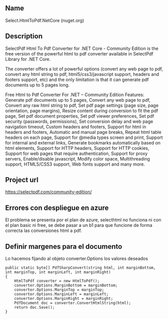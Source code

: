 ## Name
Select.HtmlToPdf.NetCore (nuget.org)

## Description
SelectPdf Html To Pdf Converter for .NET Core - Community Edition is the free version of the powerful html to pdf converter available in SelectPdf Library for .NET Core.

The converter offers a lot of powerful options (convert any web page to pdf, convert any html string to pdf, html5/css3/javascript support, headers and footers support, etc) and the only limitation is that it can generate pdf documents up to 5 pages long.

Free Html to Pdf Converter For .NET – Community Edition Features: Generate pdf documents up to 5 pages, Convert any web page to pdf, Convert any raw html string to pdf, Set pdf page settings (page size, page orientation, page margins), Resize content during conversion to fit the pdf page, Set pdf document properties, Set pdf viewer preferences, Set pdf security (passwords, permissions), Set conversion delay and web page navigation timeout, Custom headers and footers, Support for html in headers and footers, Automatic and manual page breaks, Repeat html table headers on each page, Support for @media types screen and print, Support for internal and external links, Generate bookmarks automatically based on html elements, Support for HTTP headers, Support for HTTP cookies, Support for web pages that require authentication, Support for proxy servers, Enable/disable javascript, Modify color space, Multithreading support, HTML5/CSS3 support, Web fonts support and many more.

## Project url
https://selectpdf.com/community-edition/

## Errores con despliegue en azure
El problema se presenta por el plan de azure, selecthtml no funciona ni con el plan basic ni free, se debe pasar a un b1 para que funcione de forma correcta las conversiones html a pdf.

## Definir margenes para el documento
Lo hacemos fijando al objeto converter.Options los valores deseados

```
public static byte[] PdfSharpConvert(string html, int marginBottom, int marginTop, int marginLeft, int marginRight)
{
    HtmlToPdf converter = new HtmlToPdf();
    converter.Options.MarginBottom = marginBottom;
    converter.Options.MarginTop = marginTop;
    converter.Options.MarginLeft = marginLeft;
    converter.Options.MarginRight = marginRight;
    PdfDocument doc = converter.ConvertHtmlString(html);
    return doc.Save();
}
```

